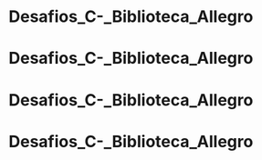 # Desafios_C-_Biblioteca_Allegro
# Desafios_C-_Biblioteca_Allegro
# Desafios_C-_Biblioteca_Allegro
# Desafios_C-_Biblioteca_Allegro

